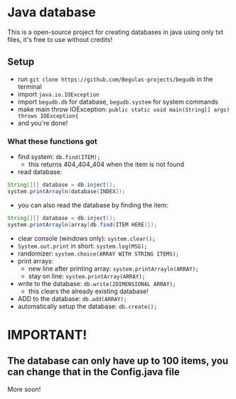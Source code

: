 # Java database
This is a open-source project for creating databases in java using only txt files, it's free to use without credits!
## Setup
- run `git clone https://github.com/Begulas-projects/begudb` in the terminal
- import `java.io.IOException`
- import `begudb.db` for database, `begudb.system` for system commands
- make main throw IOException: `public static void main(String[] args) throws IOException{`
- and you're done!

### What these functions got
- find system: `db.find(ITEM);`
  - this returns 404_404_404 when the item is not found
- read database:
```java
String[][] database = db.inject();
system.printArrayln(database[INDEX]);
```
  - you can also read the database by finding the item:
  ```java
  String[][] database = db.inject();
  system.printArrayln(array[db.find(ITEM HERE)]);
  ```
- clear console (windows only): `system.clear();`
- `System.out.print` in short: `system.log(MSG);`
- randomizer: `system.choice(ARRAY WITH STRING ITEMS);`
- print arrays:
  - new line after printing array: `system.printArrayln(ARRAY);`
  - stay on line: `system.printArray(ARRAY);`
- write to the database: `db.write(2DIMENSIONAL ARRAY);`
  - this clears the already existing database!
- ADD to the database: `db.add(ARRAY);`
- automatically setup the database: `db.create();`
# IMPORTANT!
## **The database can only have up to 100 items, you can change that in the Config.java file**
More soon!
